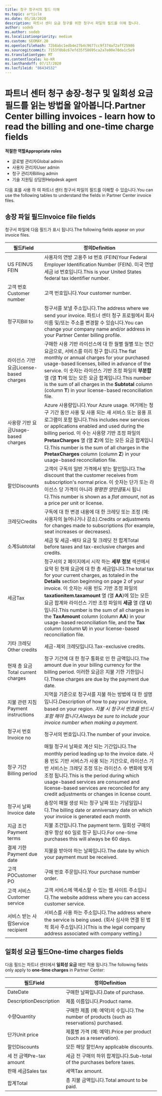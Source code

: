```yaml
---
title: 청구 청구서의 필드 이해
ms.topic: article
ms.date: 05/18/2020
description: 파트너 센터 요금 청구를 위한 청구서 파일의 필드를 이해 합니다.
author: sodeb
ms.author: sodeb
ms.localizationpriority: medium
ms.custom: SEOMAY.20
ms.openlocfilehash: 72b8abc1edb4e27b4c9677cc9f374af2aff25986
ms.sourcegitcommit: 7153f0b8c67efd35f58695ca2a7e00e70da1c5e9
ms.translationtype: MT
ms.contentlocale: ko-KR
ms.lasthandoff: 07/17/2020
ms.locfileid: "86434532"
---
```

# <a name="partner-center-billing-invoices---learn-how-to-read-the-billing-and-one-time-charge-fields"></a><span data-ttu-id="bfe6a-103">파트너 센터 청구 송장-청구 및 일회성 요금 필드를 읽는 방법을 알아봅니다.</span><span class="sxs-lookup"><span data-stu-id="bfe6a-103">Partner Center billing invoices - learn how to read the billing and one-time charge fields</span></span>

<span data-ttu-id="bfe6a-104">**적절한 역할**</span><span class="sxs-lookup"><span data-stu-id="bfe6a-104">**Appropriate roles**</span></span>

- <span data-ttu-id="bfe6a-105">글로벌 관리자</span><span class="sxs-lookup"><span data-stu-id="bfe6a-105">Global admin</span></span>
- <span data-ttu-id="bfe6a-106">사용자 관리자</span><span class="sxs-lookup"><span data-stu-id="bfe6a-106">User admin</span></span>
- <span data-ttu-id="bfe6a-107">청구 관리자</span><span class="sxs-lookup"><span data-stu-id="bfe6a-107">Billing admin</span></span>
- <span data-ttu-id="bfe6a-108">기술 지원팀 상담원</span><span class="sxs-lookup"><span data-stu-id="bfe6a-108">Helpdesk agent</span></span>

<span data-ttu-id="bfe6a-109">다음 표를 사용 하 여 파트너 센터 청구서 파일의 필드를 이해할 수 있습니다.</span><span class="sxs-lookup"><span data-stu-id="bfe6a-109">You can use the following tables to understand the fields in Partner Center invoice files.</span></span>

## <a name="invoice-file-fields"></a><span data-ttu-id="bfe6a-110">송장 파일 필드</span><span class="sxs-lookup"><span data-stu-id="bfe6a-110">Invoice file fields</span></span>

<span data-ttu-id="bfe6a-111">청구서 파일에 다음 필드가 표시 됩니다.</span><span class="sxs-lookup"><span data-stu-id="bfe6a-111">The following fields appear on your invoice files.</span></span>

| <span data-ttu-id="bfe6a-112">필드</span><span class="sxs-lookup"><span data-stu-id="bfe6a-112">Field</span></span> | <span data-ttu-id="bfe6a-113">정의</span><span class="sxs-lookup"><span data-stu-id="bfe6a-113">Definition</span></span> |
| ----- | ---------- |
| <span data-ttu-id="bfe6a-114">US FEIN</span><span class="sxs-lookup"><span data-stu-id="bfe6a-114">US FEIN</span></span> | <span data-ttu-id="bfe6a-115">사용자의 연방 고용주 Id 번호 (FEIN)</span><span class="sxs-lookup"><span data-stu-id="bfe6a-115">Your Federal Employer Identification Number (FEIN).</span></span> <span data-ttu-id="bfe6a-116">미국 연방 세금 id 번호입니다.</span><span class="sxs-lookup"><span data-stu-id="bfe6a-116">This is your United States federal tax identifier number.</span></span> |
| <span data-ttu-id="bfe6a-117">고객 번호</span><span class="sxs-lookup"><span data-stu-id="bfe6a-117">Customer number</span></span> | <span data-ttu-id="bfe6a-118">고객 번호입니다.</span><span class="sxs-lookup"><span data-stu-id="bfe6a-118">Your customer number.</span></span> |
| <span data-ttu-id="bfe6a-119">청구지</span><span class="sxs-lookup"><span data-stu-id="bfe6a-119">Bill to</span></span> | <span data-ttu-id="bfe6a-120">청구서를 보낼 주소입니다.</span><span class="sxs-lookup"><span data-stu-id="bfe6a-120">The address where we send your invoice.</span></span> <span data-ttu-id="bfe6a-121">파트너 센터 청구 프로필에서 회사 이름 및/또는 주소를 변경할 수 있습니다.</span><span class="sxs-lookup"><span data-stu-id="bfe6a-121">You can change your company name and/or address in your Partner Center billing profile.</span></span> |
| <span data-ttu-id="bfe6a-122">라이선스 기반 요금</span><span class="sxs-lookup"><span data-stu-id="bfe6a-122">License-based charges</span></span> | <span data-ttu-id="bfe6a-123">구매한 사용 기반 라이선스에 대 한 월별 월별 또는 연간 요금으로, 서비스를 미리 청구 합니다.</span><span class="sxs-lookup"><span data-stu-id="bfe6a-123">The flat monthly or annual charges for your purchased usage-based licenses, billed in advance of the service.</span></span> <span data-ttu-id="bfe6a-124">이 숫자는 라이선스 기반 조정 파일의 **부분합** 열 (열 **T**)에 있는 모든 요금 합계입니다.</span><span class="sxs-lookup"><span data-stu-id="bfe6a-124">This number is the sum of all charges in the **Subtotal** column (column **T**) in your license-based reconciliation file.</span></span> |
| <span data-ttu-id="bfe6a-125">사용량 기반 요금</span><span class="sxs-lookup"><span data-stu-id="bfe6a-125">Usage-based charges</span></span> | <span data-ttu-id="bfe6a-126">Azure 사용량입니다.</span><span class="sxs-lookup"><span data-stu-id="bfe6a-126">Your Azure usage.</span></span> <span data-ttu-id="bfe6a-127">여기에는 청구 기간 동안 사용 및 사용 되는 새 서비스 또는 응용 프로그램이 포함 됩니다.</span><span class="sxs-lookup"><span data-stu-id="bfe6a-127">This includes new services or applications enabled and used during the billing period.</span></span> <span data-ttu-id="bfe6a-128">이 수는 사용량 기반 조정 파일의 **PretaxCharges** 열 (열 **Z**)에 있는 모든 요금 합계입니다.</span><span class="sxs-lookup"><span data-stu-id="bfe6a-128">This number is the sum of all charges in the **PretaxCharges** column (column **Z**) in your usage-based reconciliation file.</span></span> |
| <span data-ttu-id="bfe6a-129">할인</span><span class="sxs-lookup"><span data-stu-id="bfe6a-129">Discounts</span></span> | <span data-ttu-id="bfe6a-130">고객이 구독의 일반 가격에서 받는 할인입니다.</span><span class="sxs-lookup"><span data-stu-id="bfe6a-130">The discount that the customer receives from subscription's normal price.</span></span> <span data-ttu-id="bfe6a-131">이 숫자는 단가 또는 라이선스 당 가격이 아니라 *평평한 양만큼*표시 됩니다.</span><span class="sxs-lookup"><span data-stu-id="bfe6a-131">This number is shown as a *flat amount*, not as a price per unit or license.</span></span> |
| <span data-ttu-id="bfe6a-132">크레딧</span><span class="sxs-lookup"><span data-stu-id="bfe6a-132">Credits</span></span> | <span data-ttu-id="bfe6a-133">구독에 대 한 변경 내용에 대 한 크레딧 또는 조정 (예: 사용자의 늘어나거나 감소).</span><span class="sxs-lookup"><span data-stu-id="bfe6a-133">Credits or adjustments for changes made to subscriptions (for example, seat increases or decreases).</span></span> |
| <span data-ttu-id="bfe6a-134">소계</span><span class="sxs-lookup"><span data-stu-id="bfe6a-134">Subtotal</span></span> | <span data-ttu-id="bfe6a-135">세금 및 세금-배타 요금 및 크레딧 전 합계</span><span class="sxs-lookup"><span data-stu-id="bfe6a-135">Total before taxes and tax-exclusive charges and credits.</span></span> |
| <span data-ttu-id="bfe6a-136">세금</span><span class="sxs-lookup"><span data-stu-id="bfe6a-136">Tax</span></span> | <span data-ttu-id="bfe6a-137">청구서의 2 페이지에서 시작 하는 **세부 정보** 섹션에서 요약 된 현재 요금에 대 한 총 세금입니다.</span><span class="sxs-lookup"><span data-stu-id="bfe6a-137">The total tax for your current charges, as totaled in the **Details** section beginning on page 2 of your invoice.</span></span> <span data-ttu-id="bfe6a-138">이 숫자는 사용 빈도 기반 조정 파일의 **taxationitem.taxamount** 열 (열 **AA**)에 있는 모든 요금 합계와 라이선스 기반 조정 파일의 **세금** 열 (열 **U**)입니다.</span><span class="sxs-lookup"><span data-stu-id="bfe6a-138">This number is the sum of all charges in the **TaxAmount** column (column **AA**) in your usage-based reconciliation file, and the **Tax** column (column **U**) in your license-based reconciliation file.</span></span> |
| <span data-ttu-id="bfe6a-139">기타 크레딧</span><span class="sxs-lookup"><span data-stu-id="bfe6a-139">Other credits</span></span> | <span data-ttu-id="bfe6a-140">세금-제외 크레딧입니다.</span><span class="sxs-lookup"><span data-stu-id="bfe6a-140">Tax-exclusive credits.</span></span> |
| <span data-ttu-id="bfe6a-141">현재 총 요금</span><span class="sxs-lookup"><span data-stu-id="bfe6a-141">Total current charges</span></span> | <span data-ttu-id="bfe6a-142">청구 기간에 대 한 청구 통화로 인 한 금액입니다.</span><span class="sxs-lookup"><span data-stu-id="bfe6a-142">The amount due in your billing currency for the billing period.</span></span> <span data-ttu-id="bfe6a-143">이러한 요금은 지불 기한 기한입니다.</span><span class="sxs-lookup"><span data-stu-id="bfe6a-143">These charges are due by the payment due date.</span></span> |
| <span data-ttu-id="bfe6a-144">지불 관련 지침</span><span class="sxs-lookup"><span data-stu-id="bfe6a-144">Payment instructions</span></span> | <span data-ttu-id="bfe6a-145">지역을 기준으로 청구서를 지불 하는 방법에 대 한 설명입니다.</span><span class="sxs-lookup"><span data-stu-id="bfe6a-145">Description of how to pay your invoice, based on your region.</span></span> <span data-ttu-id="bfe6a-146">*지불 시 청구서 번호를 반드시 포함 해야 합니다.*</span><span class="sxs-lookup"><span data-stu-id="bfe6a-146">*Always be sure to include your invoice number when making a payment.*</span></span> |
| <span data-ttu-id="bfe6a-147">청구서 번호</span><span class="sxs-lookup"><span data-stu-id="bfe6a-147">Invoice no</span></span> | <span data-ttu-id="bfe6a-148">청구서의 번호입니다.</span><span class="sxs-lookup"><span data-stu-id="bfe6a-148">The number of your invoice.</span></span> |
| <span data-ttu-id="bfe6a-149">청구 기간</span><span class="sxs-lookup"><span data-stu-id="bfe6a-149">Billing period</span></span> | <span data-ttu-id="bfe6a-150">매월 청구서 날짜로 계산 되는 기간입니다.</span><span class="sxs-lookup"><span data-stu-id="bfe6a-150">The monthly period leading up to the invoice date.</span></span> <span data-ttu-id="bfe6a-151">사용 빈도 기반 서비스가 사용 되는 기간으로, 라이선스 기반 서비스는 크레딧 조정 또는 라이선스 수 변화에 맞게 조정 됩니다.</span><span class="sxs-lookup"><span data-stu-id="bfe6a-151">This is the period during which usage-based services are consumed and license-based services are reconciled for any credit adjustments or changes in license count.</span></span> |
| <span data-ttu-id="bfe6a-152">청구서 날짜</span><span class="sxs-lookup"><span data-stu-id="bfe6a-152">Invoice date</span></span> | <span data-ttu-id="bfe6a-153">송장이 매월 생성 되는 청구 날짜 또는 기념일입니다.</span><span class="sxs-lookup"><span data-stu-id="bfe6a-153">The billing date or anniversary date on which your invoice is generated each month.</span></span> |
| <span data-ttu-id="bfe6a-154">지급 조건</span><span class="sxs-lookup"><span data-stu-id="bfe6a-154">Payment terms</span></span> | <span data-ttu-id="bfe6a-155">지불 조건입니다.</span><span class="sxs-lookup"><span data-stu-id="bfe6a-155">The payment term.</span></span> <span data-ttu-id="bfe6a-156">일회성 구매의 경우 항상 60 일로 청구 됩니다.</span><span class="sxs-lookup"><span data-stu-id="bfe6a-156">For one-time purchases this will always be 60 days.</span></span> |
| <span data-ttu-id="bfe6a-157">결제 기한</span><span class="sxs-lookup"><span data-stu-id="bfe6a-157">Payment due date</span></span> | <span data-ttu-id="bfe6a-158">지불을 받아야 하는 날짜입니다.</span><span class="sxs-lookup"><span data-stu-id="bfe6a-158">The date by which your payment must be received.</span></span> |
| <span data-ttu-id="bfe6a-159">고객 PO</span><span class="sxs-lookup"><span data-stu-id="bfe6a-159">Customer PO</span></span> | <span data-ttu-id="bfe6a-160">구매 번호 주문입니다.</span><span class="sxs-lookup"><span data-stu-id="bfe6a-160">Your purchase number order.</span></span> |
| <span data-ttu-id="bfe6a-161">고객 서비스</span><span class="sxs-lookup"><span data-stu-id="bfe6a-161">Customer service</span></span> | <span data-ttu-id="bfe6a-162">고객 서비스에 액세스할 수 있는 웹 사이트 주소입니다.</span><span class="sxs-lookup"><span data-stu-id="bfe6a-162">The website address where you can access customer service.</span></span> |
| <span data-ttu-id="bfe6a-163">서비스 받는 사람</span><span class="sxs-lookup"><span data-stu-id="bfe6a-163">Service recipient</span></span> | <span data-ttu-id="bfe6a-164">서비스를 사용 하는 주소입니다.</span><span class="sxs-lookup"><span data-stu-id="bfe6a-164">The address where the service is being used.</span></span> <span data-ttu-id="bfe6a-165">(회사 심사와 연결 된 법적 회사 주소입니다.)</span><span class="sxs-lookup"><span data-stu-id="bfe6a-165">(This is the legal company address associated with company vetting.)</span></span> |

## <a name="one-time-charges-fields"></a><span data-ttu-id="bfe6a-166">일회성 요금 필드</span><span class="sxs-lookup"><span data-stu-id="bfe6a-166">One-time charges fields</span></span>

<span data-ttu-id="bfe6a-167">다음 필드는 파트너 센터에서 **일회성 요금** 에만 적용 됩니다.</span><span class="sxs-lookup"><span data-stu-id="bfe6a-167">The following fields only apply to **one-time charges** in Partner Center:</span></span>

| <span data-ttu-id="bfe6a-168">필드</span><span class="sxs-lookup"><span data-stu-id="bfe6a-168">Field</span></span> | <span data-ttu-id="bfe6a-169">정의</span><span class="sxs-lookup"><span data-stu-id="bfe6a-169">Definition</span></span> |
| ----- | ---------- |
| <span data-ttu-id="bfe6a-170">Date</span><span class="sxs-lookup"><span data-stu-id="bfe6a-170">Date</span></span> | <span data-ttu-id="bfe6a-171">구매한 날짜입니다.</span><span class="sxs-lookup"><span data-stu-id="bfe6a-171">Date of purchase.</span></span> |
| <span data-ttu-id="bfe6a-172">Description</span><span class="sxs-lookup"><span data-stu-id="bfe6a-172">Description</span></span> | <span data-ttu-id="bfe6a-173">제품 이름입니다.</span><span class="sxs-lookup"><span data-stu-id="bfe6a-173">Product name.</span></span> |
| <span data-ttu-id="bfe6a-174">수량</span><span class="sxs-lookup"><span data-stu-id="bfe6a-174">Quantity</span></span> | <span data-ttu-id="bfe6a-175">구매한 제품 (예: 예약)의 수입니다.</span><span class="sxs-lookup"><span data-stu-id="bfe6a-175">The number of products (such as reservations) purchased.</span></span> |
| <span data-ttu-id="bfe6a-176">단가</span><span class="sxs-lookup"><span data-stu-id="bfe6a-176">Unit price</span></span> | <span data-ttu-id="bfe6a-177">제품별 가격 (예: 예약).</span><span class="sxs-lookup"><span data-stu-id="bfe6a-177">Price per product (such as a reservation).</span></span> |
| <span data-ttu-id="bfe6a-178">할인</span><span class="sxs-lookup"><span data-stu-id="bfe6a-178">Discounts</span></span> | <span data-ttu-id="bfe6a-179">모든 해당 할인</span><span class="sxs-lookup"><span data-stu-id="bfe6a-179">Any applicable discounts.</span></span> |
| <span data-ttu-id="bfe6a-180">세 전 금액</span><span class="sxs-lookup"><span data-stu-id="bfe6a-180">Pre-tax amount</span></span> | <span data-ttu-id="bfe6a-181">세금 전 구매의 하위 합계입니다.</span><span class="sxs-lookup"><span data-stu-id="bfe6a-181">Sub-total of the purchases before taxes.</span></span> |
| <span data-ttu-id="bfe6a-182">판매 세금</span><span class="sxs-lookup"><span data-stu-id="bfe6a-182">Sales tax</span></span> | <span data-ttu-id="bfe6a-183">세액</span><span class="sxs-lookup"><span data-stu-id="bfe6a-183">Tax amount.</span></span> |
| <span data-ttu-id="bfe6a-184">합계</span><span class="sxs-lookup"><span data-stu-id="bfe6a-184">Total</span></span> | <span data-ttu-id="bfe6a-185">총 지불 금액입니다.</span><span class="sxs-lookup"><span data-stu-id="bfe6a-185">Total amount to be paid.</span></span> |

